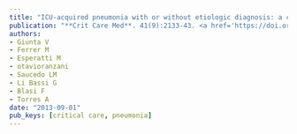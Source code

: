 ```yaml
---
title: "ICU-acquired pneumonia with or without etiologic diagnosis: a comparison of outcomes"
publication: "**Crit Care Med**. 41(9):2133-43. <a href='https://doi.org/10.1097/ccm.0b013e31828a453b' target='_blank' rel='noopener noreferrer'>10.1097/ccm.0b013e31828a453b</a>"
authors:
- Giunta V
- Ferrer M
- Esperatti M
- otavioranzani
- Saucedo LM
- Li Bassi G
- Blasi F
- Torres A
date: "2013-09-01"
pub_keys: [critical care, pneumonia]
---
```

